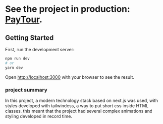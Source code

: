 # See the project in production: [PayTour](https://payout-challenge.vercel.app/).

## Getting Started

First, run the development server:

```bash
npm run dev
# or
yarn dev
```

Open [http://localhost:3000](http://localhost:3000) with your browser to see the result.

### project summary

In this project, a modern technology stack based on next.js was used, with styles developed with tailwindcss, a way to put short css inside HTML classes. this meant that the project had several complex animations and styling developed in record time.
